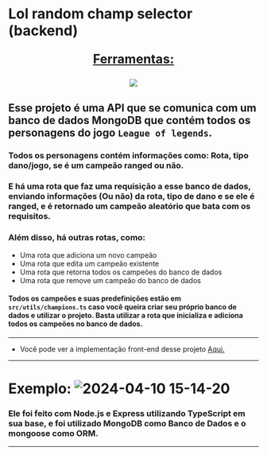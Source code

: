 # Lol random champ selector (backend)

<div align=center>
  <p style='font-size: 25px; text-decoration: underline; font-weight: bold'>Ferramentas:</p>
  <a href="https://github.com/Joao-Vtr-Oliveira/todo-list-login">
    <img src="https://skillicons.dev/icons?i=nodejs,ts,mongodb,postman" />
  </a>
</div>

## Esse projeto é uma API que se comunica com um banco de dados MongoDB que contém todos os personagens do jogo `League of legends`.

### Todos os personagens contém informações como: Rota, tipo dano/jogo, se é um campeão ranged ou não.

### E há uma rota que faz uma requisição a esse banco de dados, enviando informações (Ou não) da rota, tipo de dano e se ele é ranged, e é retornado um campeão aleatório que bata com os requisitos.

### Além disso, há outras rotas, como:

- Uma rota que adiciona um novo campeão
- Uma rota que edita um campeão existente
- Uma rota que retorna todos os campeões do banco de dados
- Uma rota que remove um campeão do banco de dados

#### Todos os campeões e suas predefinições estão em `src/utils/champions.ts` caso você queira criar seu próprio banco de dados e utilizar o projeto. Basta utilizar a rota que inicializa e adiciona todos os campeões no banco de dados.
---

- Você pode ver a implementação front-end desse projeto [Aqui.](https://github.com/Joao-Vtr-Oliveira/lol-random-champ-selector-frontend)

---

# Exemplo: ![2024-04-10 15-14-20](https://github.com/Joao-Vtr-Oliveira/lol-random-champ-selector-backend/assets/114768964/a826e59e-37e3-4ce1-b859-f084b6e95738)


### Ele foi feito com Node.js e Express utilizando TypeScript em sua base, e foi utilizado MongoDB como Banco de Dados e o mongoose como ORM.

---